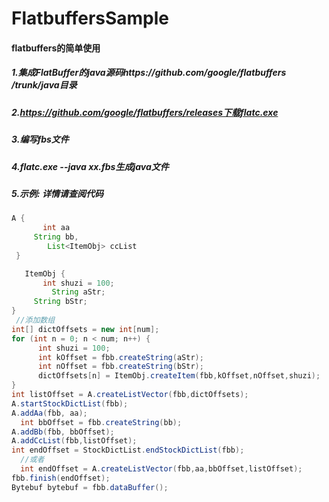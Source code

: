 # FlatbuffersSample

#### flatbuffers的简单使用

##### 1.集成FlatBuffer的java源码https://github.com/google/flatbuffers /trunk/java目录

##### 2.https://github.com/google/flatbuffers/releases下载flatc.exe

##### 3.编写fbs文件

##### 4.flatc.exe --java xx.fbs生成java文件

##### 5.示例: 详情请查阅代码

   ```Java
   A {
        int aa
        String bb,
         List<ItemObj> ccList
    }

    ItemObj {
          int shuzi = 100;
          String aStr;
        String bStr;
   }
  //添加数组
   int[] dictOffsets = new int[num];
   for (int n = 0; n < num; n++) {
       int shuzi = 100;
       int kOffset = fbb.createString(aStr);
       int nOffset = fbb.createString(bStr);
       dictOffsets[n] = ItemObj.createItem(fbb,kOffset,nOffset,shuzi);
   }
   int listOffset = A.createListVector(fbb,dictOffsets);
   A.startStockDictList(fbb);
   A.addAa(fbb, aa);
   int bbOffset = fbb.createString(bb);
   A.addBb(fbb, bbOffset);
   A.addCcList(fbb,listOffset);
   int endOffset = StockDictList.endStockDictList(fbb);
   //或者
   int endOffset = A.createListVector(fbb,aa,bbOffset,listOffset);
   fbb.finish(endOffset);
   Bytebuf bytebuf = fbb.dataBuffer();
